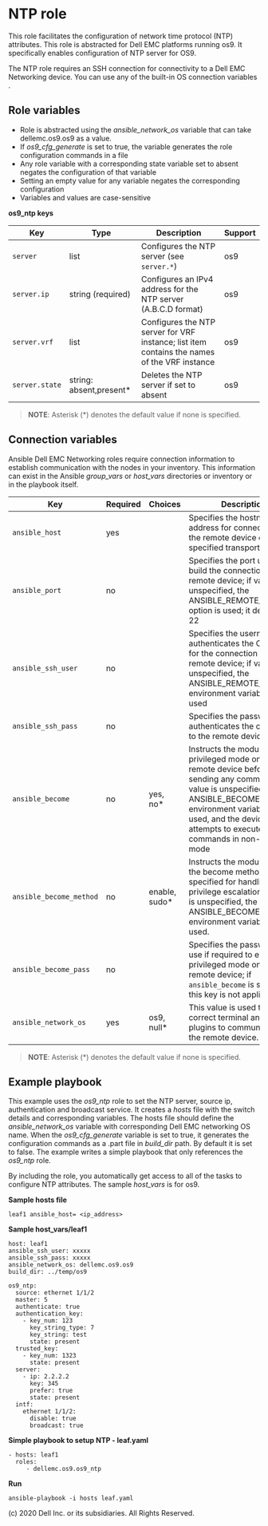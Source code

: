 NTP role
========

This role facilitates the configuration of network time protocol (NTP) attributes. This role is abstracted for Dell EMC platforms running os9. It specifically enables configuration of NTP server for OS9.

The NTP role requires an SSH connection for connectivity to a Dell EMC Networking device. You can use any of the built-in OS connection variables .


Role variables
--------------

- Role is abstracted using the *ansible_network_os* variable that can take dellemc.os9.os9 as a value.
- If *os9_cfg_generate* is set to true, the variable generates the role configuration commands in a file
- Any role variable with a corresponding state variable set to absent negates the configuration of that variable
- Setting an empty value for any variable negates the corresponding configuration
- Variables and values are case-sensitive

**os9_ntp keys**

| Key        | Type                      | Description                                             | Support               |
|------------|---------------------------|---------------------------------------------------------|-----------------------|
| ``server`` | list | Configures the NTP server (see ``server.*``) | os9 |
| ``server.ip`` | string (required)         | Configures an IPv4 address for the NTP server (A.B.C.D format) | os9 |
| ``server.vrf`` | list | Configures the NTP server for VRF instance; list item contains the names of the VRF instance | os9 |
| ``server.state`` | string: absent,present\*     | Deletes the NTP server if set to absent                   | os9 |

> **NOTE**: Asterisk (\*) denotes the default value if none is specified. 

Connection variables
--------------------

Ansible Dell EMC Networking roles require connection information to establish communication with the nodes in your inventory. This information can exist in the Ansible *group_vars* or *host_vars* directories or inventory or in the playbook itself.

| Key         | Required | Choices    | Description                                           |
|-------------|----------|------------|-------------------------------------------------------|
| ``ansible_host`` | yes      |            | Specifies the hostname or address for connecting to the remote device over the specified transport |
| ``ansible_port`` | no       |            | Specifies the port used to build the connection to the remote device; if value is unspecified, the ANSIBLE_REMOTE_PORT option is used; it defaults to 22 |
| ``ansible_ssh_user`` | no       |            | Specifies the username that authenticates the CLI login for the connection to the remote device; if value is unspecified, the ANSIBLE_REMOTE_USER environment variable value is used  |
| ``ansible_ssh_pass`` | no       |            | Specifies the password that authenticates the connection to the remote device.  |
| ``ansible_become`` | no       | yes, no\*   | Instructs the module to enter privileged mode on the remote device before sending any commands; if value is unspecified, the ANSIBLE_BECOME environment variable value is used, and the device attempts to execute all commands in non-privileged mode |
| ``ansible_become_method`` | no       | enable, sudo\*   | Instructs the module to allow the become method to be specified for handling privilege escalation; if value is unspecified, the ANSIBLE_BECOME_METHOD environment variable value is used. |
| ``ansible_become_pass`` | no       |            | Specifies the password to use if required to enter privileged mode on the remote device; if ``ansible_become`` is set to no this key is not applicable. |
| ``ansible_network_os`` | yes      | os9, null\*  | This value is used to load the correct terminal and cliconf plugins to communicate with the remote device. |

> **NOTE**: Asterisk (\*) denotes the default value if none is specified.

Example playbook
----------------

This example uses the *os9_ntp* role to set the NTP server, source ip, authentication and broadcast service. It creates a *hosts* file with the switch details and corresponding variables. The hosts file should define the *ansible_network_os* variable with corresponding Dell EMC networking OS name. When the *os9_cfg_generate* variable is set to true, it generates the configuration commands as a .part file in *build_dir* path. By default it is set to false. The example writes a simple playbook that only references the *os9_ntp* role. 

By including the role, you automatically get access to all of the tasks to configure NTP attributes. The sample *host_vars* is for os9.

**Sample hosts file**
 
    leaf1 ansible_host= <ip_address> 

**Sample host_vars/leaf1**

    host: leaf1
    ansible_ssh_user: xxxxx
    ansible_ssh_pass: xxxxx
    ansible_network_os: dellemc.os9.os9
    build_dir: ../temp/os9
	  
    os9_ntp:
      source: ethernet 1/1/2
      master: 5
      authenticate: true
      authentication_key:
        - key_num: 123
          key_string_type: 7
          key_string: test
          state: present
      trusted_key:
        - key_num: 1323
          state: present
      server:
        - ip: 2.2.2.2
          key: 345
          prefer: true
          state: present
      intf:
        ethernet 1/1/2:
          disable: true
          broadcast: true
 
**Simple playbook to setup NTP - leaf.yaml**

    - hosts: leaf1
      roles:
         - dellemc.os9.os9_ntp

**Run**

    ansible-playbook -i hosts leaf.yaml

(c) 2020 Dell Inc. or its subsidiaries.  All Rights Reserved.
